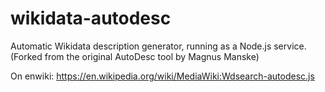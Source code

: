 # wikidata-autodesc
Automatic Wikidata description generator, running as a Node.js service.
(Forked from the original AutoDesc tool by Magnus Manske)

On enwiki:
https://en.wikipedia.org/wiki/MediaWiki:Wdsearch-autodesc.js
